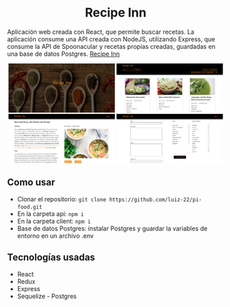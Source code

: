 <h1 align="center">
  Recipe Inn
</h1>

Aplicación web creada con React, que permite buscar recetas. La aplicación consume una API creada con NodeJS, utilizando Express, que consume la API de Spoonacular y recetas propias creadas, guardadas en una base de datos Postgres. [Recipe Inn](https://recipe-inn.vercel.app/)

<p align="center">
<img src="1.png" width="49%">
<img src="2.png" width="49%">
<img src="3.png" width="49%">
<img src="4.png" width="49%">
</p>

## Como usar

- Clonar el repositorio: `git clone https://github.com/luiz-22/pi-food.git`
- En la carpeta api: `npm i`
- En la carpeta client: `npm i`
- Base de datos Postgres: instalar Postgres y guardar la variables de entorno en un archivo .env

## Tecnologías usadas

- React
- Redux
- Express
- Sequelize - Postgres